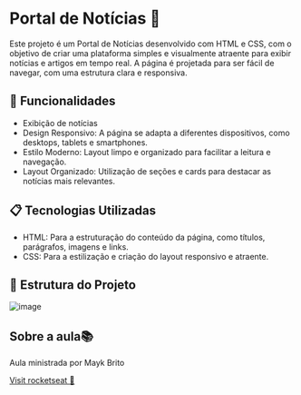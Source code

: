 
<h1>Portal de Notícias 📰</h1>
<p>
  Este projeto é um Portal de Notícias desenvolvido com HTML e CSS, com o objetivo de criar uma plataforma simples e visualmente atraente para exibir notícias e artigos em tempo real. 
  A página é projetada para ser fácil de navegar, com uma estrutura clara e responsiva.
</p>

<h2>🎯 Funcionalidades</h2>
<ul>
  <li>Exibição de notícias</li>
    <li>Design Responsivo: A página se adapta a diferentes dispositivos, como desktops, tablets e smartphones.</li>
    <li>Estilo Moderno: Layout limpo e organizado para facilitar a leitura e navegação.</li>
    <li>Layout Organizado: Utilização de seções e cards para destacar as notícias mais relevantes.</li>
</ul>

<h2>📋 Tecnologias Utilizadas</h2>
<ul>
  <li>HTML: Para a estruturação do conteúdo da página, como títulos, parágrafos, imagens e links.</li>
    <li>CSS: Para a estilização e criação do layout responsivo e atraente.</li>
</ul>

<h2>📂 Estrutura do Projeto</h2>

![image](https://github.com/user-attachments/assets/346be8b0-7ae9-4bfe-9eab-b678d879303e)


<h2>Sobre a aula📚</h2>
<p>Aula ministrada por Mayk Brito</p>
<a href="https://app.rocketseat.com.br/">Visit rocketseat 🚀</a>


